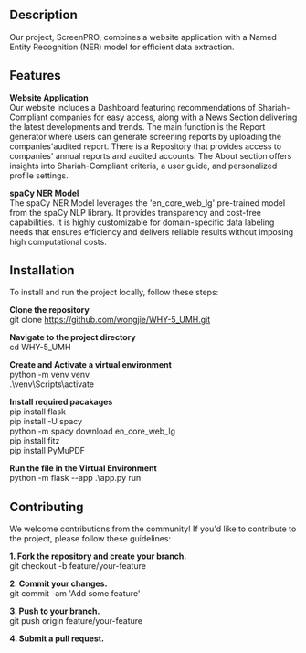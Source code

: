 ## Description
Our project, ScreenPRO, combines a website application with a Named Entity Recognition (NER) model for efficient data extraction. 

## Features
**Website Application**  
Our website includes a Dashboard featuring recommendations of Shariah-Compliant companies for easy access, along with a News Section delivering the latest developments and trends. The main function is the Report generator where users can generate screening reports by uploading the companies'audited report. There is a Repository that provides access to companies' annual reports and audited accounts. The About section offers insights into Shariah-Compliant criteria, a user guide, and personalized profile settings.

**spaCy NER Model**  
The spaCy NER Model leverages the 'en_core_web_lg' pre-trained model from the spaCy NLP library. It provides transparency and cost-free capabilities. It is highly customizable for domain-specific data labeling needs that ensures efficiency and delivers reliable results without imposing high computational costs.

## Installation
To install and run the project locally, follow these steps:  

**Clone the repository**  
git clone https://github.com/wongjie/WHY-5_UMH.git

**Navigate to the project directory**  
cd WHY-5_UMH

**Create and Activate a virtual environment**  
python -m venv venv  
.\venv\Scripts\activate  

**Install required pacakages**  
pip install flask  
pip install -U spacy  
python -m spacy download en_core_web_lg  
pip install fitz  
pip install PyMuPDF  

**Run the file in the Virtual Environment**  
python -m flask --app .\app.py run  

## Contributing  
We welcome contributions from the community! If you'd like to contribute to the project, please follow these guidelines:

**1. Fork the repository and create your branch.**  
git checkout -b feature/your-feature

**2. Commit your changes.**  
git commit -am 'Add some feature'

**3. Push to your branch.**  
git push origin feature/your-feature

**4. Submit a pull request.**  






